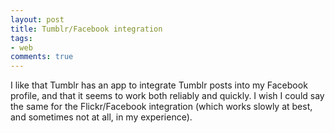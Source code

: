 ```yaml
---
layout: post
title: Tumblr/Facebook integration
tags:
- web
comments: true
---
```

I like that Tumblr has an app to integrate Tumblr posts into my Facebook
profile, and that it seems to work both reliably and quickly. I wish I could
say the same for the Flickr/Facebook integration (which works slowly at best,
and sometimes not at all, in my experience).

